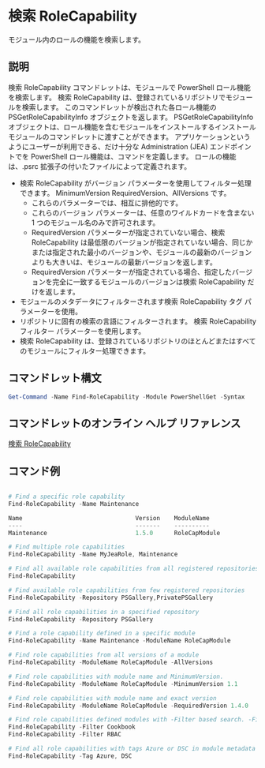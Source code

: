 # 検索 RoleCapability

モジュール内のロールの機能を検索します。

## 説明
検索 RoleCapability コマンドレットは、モジュールで PowerShell ロール機能を検索します。 検索 RoleCapability は、登録されているリポジトリでモジュールを検索します。 このコマンドレットが検出された各ロール機能の PSGetRoleCapabilityInfo オブジェクトを返します。 PSGetRoleCapabilityInfo オブジェクトは、ロール機能を含むモジュールをインストールするインストール モジュールのコマンドレットに渡すことができます。
アプリケーションというようにユーザーが利用できる、だけ十分な Administration (JEA) エンドポイントでを PowerShell ロール機能は、コマンドを定義します。 ロールの機能は、.psrc 拡張子の付いたファイルによって定義されます。

- 検索 RoleCapability がバージョン パラメーターを使用してフィルター処理できます。 MinimumVersion RequiredVersion、AllVersions です。
  - これらのパラメーターでは、相互に排他的です。
  - これらのバージョン パラメーターは、任意のワイルドカードを含まない 1 つのモジュール名のみで許可されます。
  - RequiredVersion パラメーターが指定されていない場合、検索 RoleCapability は最低限のバージョンが指定されていない場合、同じかまたは指定された最小のバージョンや、モジュールの最新のバージョンよりも大きいは、モジュールの最新バージョンを返します。
  - RequiredVersion パラメーターが指定されている場合、指定したバージョンを完全に一致するモジュールのバージョンは検索 RoleCapability だけを返します。
- モジュールのメタデータにフィルターされます検索 RoleCapability タグ パラメーターを使用。
- リポジトリに固有の検索の言語にフィルターされます。 検索 RoleCapability フィルター パラメーターを使用します。
- 検索 RoleCapability は、登録されているリポジトリのほとんどまたはすべてのモジュールにフィルター処理できます。

## コマンドレット構文
```powershell
Get-Command -Name Find-RoleCapability -Module PowerShellGet -Syntax
```

## コマンドレットのオンライン ヘルプ リファレンス

[検索 RoleCapability](http://go.microsoft.com/fwlink/?LinkId=718029)

## コマンド例
```powershell

# Find a specific role capability
Find-RoleCapability -Name Maintenance

Name                                Version    ModuleName                          Repository
----                                -------    ----------                          ----------
Maintenance                         1.5.0      RoleCapModule                       PrivatePSGallery

# Find multiple role capabilities
Find-RoleCapability -Name MyJeaRole, Maintenance

# Find all available role capabilities from all registered repositories
Find-RoleCapability

# Find available role capabilities from few registered repositories
Find-RoleCapability -Repository PSGallery,PrivatePSGallery

# Find all role capabilities in a specified repository
Find-RoleCapability -Repository PSGallery

# Find a role capability defined in a specific module
Find-RoleCapability -Name Maintenance -ModuleName RoleCapModule

# Find role capabilities from all versions of a module
Find-RoleCapability -ModuleName RoleCapModule -AllVersions

# Find role capabilities with module name and MinimumVersion.
Find-RoleCapability -ModuleName RoleCapModule -MinimumVersion 1.1

# Find role capabilities with module name and exact version
Find-RoleCapability -ModuleName RoleCapModule -RequiredVersion 1.4.0

# Find role capabilities defined modules with -Filter based search. -Filter searches in description and module names
Find-RoleCapability -Filter Cookbook
Find-RoleCapability -Filter RBAC

# Find all role capabilities with tags Azure or DSC in module metadata
Find-RoleCapability -Tag Azure, DSC

```

<!--HONumber=Oct16_HO1-->


